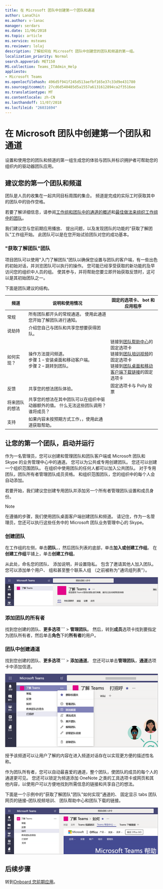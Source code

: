 ```yaml
---
title: 在 Microsoft 团队中创建第一个团队和通道
author: LanaChin
ms.author: v-lanac
manager: serdars
ms.date: 11/06/2018
ms.topic: article
ms.service: msteams
ms.reviewer: lolaj
description: 了解如何在 Microsoft 团队中创建您的团队和频道的第一组。
localization_priority: Normal
search.appverid: MET150
MS.collection: Teams_ITAdmin_Help
appliesto:
- Microsoft Teams
ms.openlocfilehash: 496d5f941f245d513aefbf165e37c33d9e431780
ms.sourcegitcommit: 27cd6d540485d5a1557a6131612894ca2f3516ee
ms.translationtype: MT
ms.contentlocale: zh-CN
ms.lasthandoff: 11/07/2018
ms.locfileid: "26031694"
---
```

# <a name="create-your-first-teams-and-channels-in-microsoft-teams"></a>在 Microsoft 团队中创建第一个团队和通道

设置和使用您的团队和频道的第一组生成您的体验与团队并标识拥护者可帮助您的组织内的驱动器团队应用。 

## <a name="suggestions-for-your-first-teams-and-channels"></a>建议您的第一个团队和频道

 团队是人员的收集在一起共同目标周围的集合。 频道是完成的实际工时获取其中的团队中的协作空格。 

若要了解详细信息，请参阅[工作组和团队中的通道的概述](teams-channels-overview.md)和[最佳做法来组织工作组中的团队](best-practices-organizing.md)。

 我们建议您与您前期应用播放、 提出问题，以及发现团队的功能的"获取了解团队"工作组开始。 此团队可以是在您开始试验团队对您的成功基本。 

### <a name="get-to-know-teams-team"></a>"获取了解团队"团队
项目团队可以使用"入门了解团队"团队以确保您设置与团队的客户端，有一些出色的初始对话，并浏览团队可以执行的操作。 您可能已经享受获取的新功能的及早访问您的组织中人员的组。 使其参与，并将帮助您要立即开始获取反馈时，这可以是其初始团队之一。

下面是团队建议的结构。

| 频道 | 说明和使用情况 | 固定的选项卡、 bot 和应用程序 |
| ------------ | -------------------- | -------------------- |
| 常规 | 所有团队都开头的常规通道。 使用此通道您开始了解团队进行通知。 |  |
| 说劫持 | 介绍您自己与团队和共享您想要获得团队。 |  |
| 如何实现？ | 操作方法提问频道。</br>步骤 1 – 安装桌面和移动客户端。</br>步骤 2 – 跳转到团队。| 链接到[团队帮助中心](https://support.office.com/teams)的固定选项卡</br>链接到[团队培训视频](https://support.office.com/article/microsoft-teams-video-training-4f108e54-240b-4351-8084-b1089f0d21d7)的固定选项卡</br>链接到[团队桌面和移动客户端下载链接](https://teams.microsoft.com/downloads)的固定选项卡 |
| 反馈 | 共享您的想法团队体验。 | 固定选项卡与 Polly 投票|
| 将来团队的想法 | 共享您的想法在其中团队可以在组织中驱动器额外的值。 什么无法这些团队调用？ 谁将成员？ ||
| 支持 | 如果内容未按预期方式工作，，使用此通道获取帮助。 ||

## <a name="get-your-first-teams-up-and-running"></a>让您的第一个团队，启动并运行
作为一名管理员，您可以创建和管理团队和团队客户端或 Microsoft 团队和 Skype 的业务管理中心中的通道。 您可以为公共或专用创建团队。 您还可以创建一个组织范围团队。 在组织中使用团队的任何人都可以加入公共团队。 对于专用团队，团队所有者管理团队成员资格。 和组织范围团队，您的组织中的每个人会自动添加。 

若要开始，我们建议您创建专用团队并添加另一个所有者管理团队设置和成员身份。 

> [!NOTE]
> 在遵循的步骤，我们使用团队桌面客户端创建团队和频道。 请记住，作为一名管理员，您还可以执行这些任务中的 Microsoft 团队业务管理中心的 Skype。

### <a name="create-a-team"></a>创建团队

在工作组的左侧，单击**团队**，，然后团队列表的底部，单击**加入或创建工作组**。 在**创建工作组**平铺上，单击**创建工作组**。

从此处，命名您的团队、 添加说明，并设置隐私。 包含了邀请其他人加入团队。 您可以添加单个用户、 组和甚至整个联系人组 （之前被称为"通讯组列表"）。 

![创建团队](media/get-started-with-teams-create-team.png "示例的屏幕截图获取了解团队团队，显示的工作组名称和说明") 

### <a name="add-a-team-owner"></a>添加团队的所有者
找到您创建的团队、**更多选项 ˙˙˙** > **管理团队**。 然后，转到**成员**选项卡找到要指定为团队所有者，然后单击**角色**下的**所有者**的用户。

### <a name="create-a-channel-in-a-team"></a>团队中创建通道
找到您创建的团队、**更多选项 ˙˙˙** > **添加通道**。 您还可以单击**管理团队**，**通道**选项卡中添加信道。 

![添加到团队的通道](media/get-started-with-teams-add-channel.png "添加通道选项、 管理团队选项和可单击工作组的更多选项时其他选项的屏幕截图") 

授予该频道可以让用户了解的内容在进入频道对话存在以实现更方便的描述性名称。 

作为团队所有者，您可以自动最喜爱的通道，整个团队，使团队的成员的每个人的通道更可见。 您还可以锁定为频道添加 OneNote 之类的工具选项卡或网页和其他内容，以使用户可以方便地找到所需信息的链接和共享自己的想法。  

下面是一个示例中的"获取了解团队"团队"如何实现"通道的、 固定显示 tabs 团队网页的链接&ndash;团队视频培训、 团队帮助中心和团队下载的链接。 

![Pin 选项卡添加到频道](media/get-started-with-teams-add-tabs.png "固定到该示例的选项卡的屏幕截图获取了解团队团队。") 

## <a name="next-steps"></a>后续步骤
转到[Onboard 您前期应用](get-started-with-teams-onboard-early-adopters.md)。
